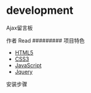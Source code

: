 # development
Ajax留言板

作者 Read
#########
项目特色
 <ul>
            <li><a href="#">HTML5</a></li>
            <li><a href="#">CSS3</a></li>
            <li><a href="#">JavaScript</a></li>
            <li><a href="#">Jquery</a></li>
  </ul>
  安装步骤
  
